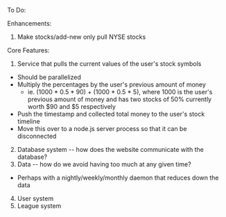 To Do:

Enhancements:
1. Make stocks/add-new only pull NYSE stocks

Core Features:
1. Service that pulls the current values of the user's stock symbols
  - Should be parallelized
  - Multiply the percentages by the user's previous amount of money
    * ie. (1000 * 0.5 * 90) + (1000 * 0.5 * 5), where 1000 is the user's previous amount of money and has two stocks of 50% currently worth $90 and $5 respectively
  - Push the timestamp and collected total money to the user's stock timeline
  - Move this over to a node.js server process so that it can be disconnected
2. Database system -- how does the website communicate with the database?
3. Data -- how do we avoid having too much at any given time?
  - Perhaps with a nightly/weekly/monthly daemon that reduces down the data
4. User system
5. League system